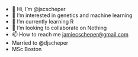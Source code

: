 - 👋 Hi, I’m @jscscheper
- 👀 I’m interested in genetics and machine learning
- 🌱 I’m currently learning R
- 💞️ I’m looking to collaborate on Nothing
- 📫 How to reach me jamiecscheper@gmail.com
- Married to @djscheper
- MSc Boston

<!---
jscscheper/jscscheper is a ✨ special ✨ repository because its `README.md` (this file) appears on your GitHub profile.
You can click the Preview link to take a look at your changes.
--->
